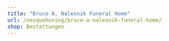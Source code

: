 ```yaml
---
title: "Bruce A. Nalesnik Funeral Home"
url: /nesquehoning/bruce-a-nalesnik-funeral-home/
shop: Bestattungen
---
```

